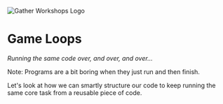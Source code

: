 ![Gather Workshops Logo](/Building-with-Python/slideshow/images/gw_logo_header.png)

# Game Loops

_Running the same code over, and over, and over..._




Note:
Programs are a bit boring when they just run and then finish.

Let's look at how we can smartly structure our code to keep running the same core task from a reusable piece of code.